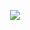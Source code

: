 <p align="center">
  <a href="#">
    <img
      align="center" src="{GITHUBMETRICS}" />
  </a>
</p>

<br />
<br />
